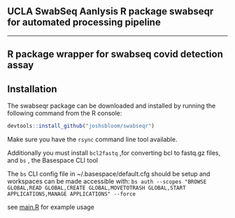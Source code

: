 ## UCLA SwabSeq Aanlysis R package swabseqr for automated processing pipeline
___

## R package wrapper for swabseq covid detection assay

## Installation

The swabseqr package can be downloaded and installed by running the following command from the R console:

```r
devtools::install_github("joshsbloom/swabseqr")
```

Make sure you have the `rsync` command line tool available.

Additionally you must install `bcl2fastq` ,for converting bcl to fastq.gz files, and `bs` , the Basespace CLI tool

The `bs` CLI config file in ~/.basespace/default.cfg should be setup and workspaces can be made accessible with:
`bs auth --scopes "BROWSE GLOBAL,READ GLOBAL,CREATE GLOBAL,MOVETOTRASH GLOBAL,START APPLICATIONS,MANAGE APPLICATIONS" --force`

see [main.R](examples/main.R) for example usage


